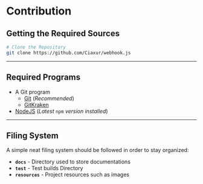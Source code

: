 # Contribution

## Getting the Required Sources

```bash
# Clone the Repository
git clone https://github.com/Ciaxur/webhook.js
```

---

## Required Programs
- A Git program
    - [Git](https://git-scm.com/) (*Recommended*)
    - [GitKraken](https://www.gitkraken.com/) 
- [NodeJS](https://nodejs.org/) (*Latest* `npm` *version installed*)

---

## Filing System

A simple neat filing system should be followed in order to stay organized:
- **`docs`** - Directory used to store documentations
- **`test`** - Test builds Directory
- **`resources`** - Project resources such as images